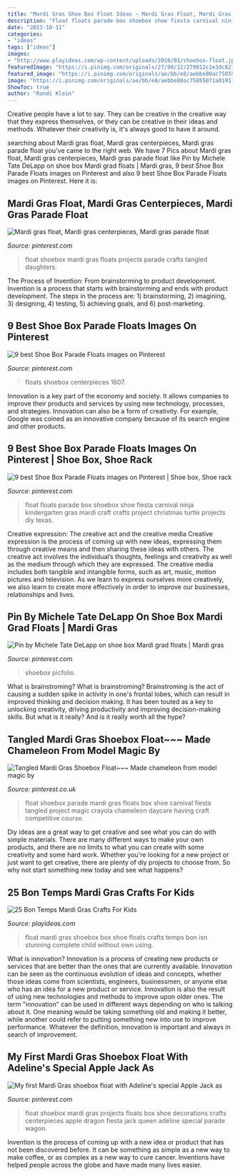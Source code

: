 ```yaml
---
title: "Mardi Gras Shoe Box Float Ideas ~ Mardi Gras Float, Mardi Gras Centerpieces, Mardi Gras Parade Float"
description: "Float floats parade box shoebox shoe fiesta carnival ninja kindergarten gras mardi craft crafts project christmas turtle projects diy texas"
date: "2023-10-11"
categories:
- "ideas"
tags: ["ideas"]
images:
- "http://www.playideas.com/wp-content/uploads/2016/01/shoebox-float.jpg"
featuredImage: "https://i.pinimg.com/originals/27/90/12/279012c1e3dc827c7d3654a2bc3186e9.jpg"
featured_image: "https://i.pinimg.com/originals/ae/bb/e8/aebbe80ac75855071a01911c306aa040.jpg"
image: "https://i.pinimg.com/originals/ae/bb/e8/aebbe80ac75855071a01911c306aa040.jpg"
ShowToc: true
author: "Randi Klein"
---
```



Creative people have a lot to say. They can be creative in the creative way that they express themselves, or they can be creative in their ideas and methods. Whatever their creativity is, it's always good to have it around.

	

		
searching about Mardi gras float, Mardi gras centerpieces, Mardi gras parade float you've came to the right web. We have 7 Pics about Mardi gras float, Mardi gras centerpieces, Mardi gras parade float like Pin by Michele Tate DeLapp on shoe box Mardi grad floats | Mardi gras, 9 best Shoe Box Parade Floats images on Pinterest and also 9 best Shoe Box Parade Floats images on Pinterest. Here it is:
		
    
## Mardi Gras Float, Mardi Gras Centerpieces, Mardi Gras Parade Float

<img loading=lazy src="https://i.pinimg.com/originals/27/90/12/279012c1e3dc827c7d3654a2bc3186e9.jpg" onerror="this.onerror=null;this.src='https://tse2.mm.bing.net/th?id=OIP.tmrmb6S6zlw4WtyOCxh8VgHaJ3&amp;pid=15.1';" alt="Mardi gras float, Mardi gras centerpieces, Mardi gras parade float">

_Source: pinterest.com_

>float shoebox mardi gras floats projects parade crafts tangled daughters. 

	

The Process of Invention: From brainstorming to product development.
Invention is a process that starts with brainstorming and ends with product development. The steps in the process are: 1) brainstorming, 2) imagining, 3) designing, 4) testing, 5) achieving goals, and 6) post-marketing.

    
## 9 Best Shoe Box Parade Floats Images On Pinterest

<img loading=lazy src="https://s-media-cache-ak0.pinimg.com/736x/f3/29/01/f329010107a70439cc6ba3cb51f64cc1--wagon-floats-parade-floats.jpg" onerror="this.onerror=null;this.src='https://tse4.mm.bing.net/th?id=OIP.CMgFI9ZLctt7TAAwhBMfqQHaJ6&amp;pid=15.1';" alt="9 best Shoe Box Parade Floats images on Pinterest">

_Source: pinterest.com_

>floats shoebox centerpieces 1607. 

	

Innovation is a key part of the economy and society. It allows companies to improve their products and services by using new technology, processes, and strategies. Innovation can also be a form of creativity. For example, Google was coined as an innovative company because of its search engine and other products.

    
## 9 Best Shoe Box Parade Floats Images On Pinterest | Shoe Box, Shoe Rack

<img loading=lazy src="https://i.pinimg.com/736x/aa/c2/c9/aac2c9e693bd93df7fe2d81401fe0249--shoe-box-float-fiesta-fiesta-float.jpg" onerror="this.onerror=null;this.src='https://tse1.mm.bing.net/th?id=OIP.BWDNXPcOBqaPtFT7KZsAqwHaJ4&amp;pid=15.1';" alt="9 best Shoe Box Parade Floats images on Pinterest | Shoe box, Shoe rack">

_Source: pinterest.com_

>float floats parade box shoebox shoe fiesta carnival ninja kindergarten gras mardi craft crafts project christmas turtle projects diy texas. 

	

Creative expression: The creative act and the creative media
Creative expression is the process of coming up with new ideas, expressing them through creative means and then sharing these ideas with others. The creative act involves the individual’s thoughts, feelings and creativity as well as the medium through which they are expressed. The creative media includes both tangible and intangible forms, such as art, music, motion pictures and television. As we learn to express ourselves more creatively, we also learn to create more effectively in order to improve our businesses, relationships and lives.

    
## Pin By Michele Tate DeLapp On Shoe Box Mardi Grad Floats | Mardi Gras

<img loading=lazy src="https://3.bp.blogspot.com/-uDOJbXIkeqw/VUMBDXxXhoI/AAAAAAAAobA/2_laM932z7I/s1600/Shoe%2BBox%2BFloats%2B4.jpg" onerror="this.onerror=null;this.src='https://tse4.mm.bing.net/th?id=OIP.qTyXHzXYbPOFYdwRIVl9NgHaJ4&amp;pid=15.1';" alt="Pin by Michele Tate DeLapp on shoe box Mardi grad floats | Mardi gras">

_Source: pinterest.com_

>shoebox picfolio. 

	

What is brainstroming?
What is brainstroming? Brainstroming is the act of causing a sudden spike in activity in one's frontal lobes, which can result in improved thinking and decision making. It has been touted as a key to unlocking creativity, driving productivity and improving decision-making skills. But what is it really? And is it really worth all the hype?

    
## Tangled Mardi Gras Shoebox Float~~~ Made Chameleon From Model Magic By

<img loading=lazy src="https://i.pinimg.com/originals/06/05/75/060575ebb252879c0066b834c1215e66.jpg" onerror="this.onerror=null;this.src='https://tse1.mm.bing.net/th?id=OIP.HjTcjeBaLRqXtsnrosXiFgHaPv&amp;pid=15.1';" alt="Tangled Mardi Gras Shoebox Float~~~ Made chameleon from model magic by">

_Source: pinterest.co.uk_

>float shoebox parade mardi gras floats box shoe carnival fiesta tangled project magic crayola chameleon daycare having craft competitive course. 

	

Diy ideas are a great way to get creative and see what you can do with simple materials. There are many different ways to make your own products, and there are no limits to what you can create with some creativity and some hard work. Whether you're looking for a new project or just want to get creative, there are plenty of diy projects to choose from. So why not start something new today and see what happens?

    
## 25 Bon Temps Mardi Gras Crafts For Kids

<img loading=lazy src="http://www.playideas.com/wp-content/uploads/2016/01/shoebox-float.jpg" onerror="this.onerror=null;this.src='https://tse2.mm.bing.net/th?id=OIP.wvzlHbMcqzcRYsdnKP_eYAHaHa&amp;pid=15.1';" alt="25 Bon Temps Mardi Gras Crafts For Kids">

_Source: playideas.com_

>float mardi gras shoebox box shoe floats crafts temps bon isn stunning complete child without own using. 

	

What is innovation?
Innovation is a process of creating new products or services that are better than the ones that are currently available. Innovation can be seen as the continuous evolution of ideas and concepts, whether those ideas come from scientists, engineers, businessmen, or anyone else who has an idea for a new product or service. Innovation is also the result of using new technologies and methods to improve upon older ones.
The term "innovation" can be used in different ways depending on who is talking about it. One meaning would be taking something old and making it better, while another could refer to putting something new into use to improve performance. Whatever the definition, innovation is important and always in search of improvement.

    
## My First Mardi Gras Shoebox Float With Adeline&#039;s Special Apple Jack As

<img loading=lazy src="https://i.pinimg.com/originals/ae/bb/e8/aebbe80ac75855071a01911c306aa040.jpg" onerror="this.onerror=null;this.src='https://tse1.mm.bing.net/th?id=OIP.3xJHKVZxOajf5K1YEK3UkQHaJ4&amp;pid=15.1';" alt="My first Mardi Gras shoebox float with Adeline&#039;s special Apple Jack as">

_Source: pinterest.com_

>float shoebox mardi gras projects floats box shoe decorations crafts centerpieces apple dragon fiesta jack queen adeline special parade wagon. 

	

Invention is the process of coming up with a new idea or product that has not been discovered before. It can be something as simple as a new way to make coffee, or as complex as a new way to cure cancer. Inventions have helped people across the globe and have made many lives easier.

